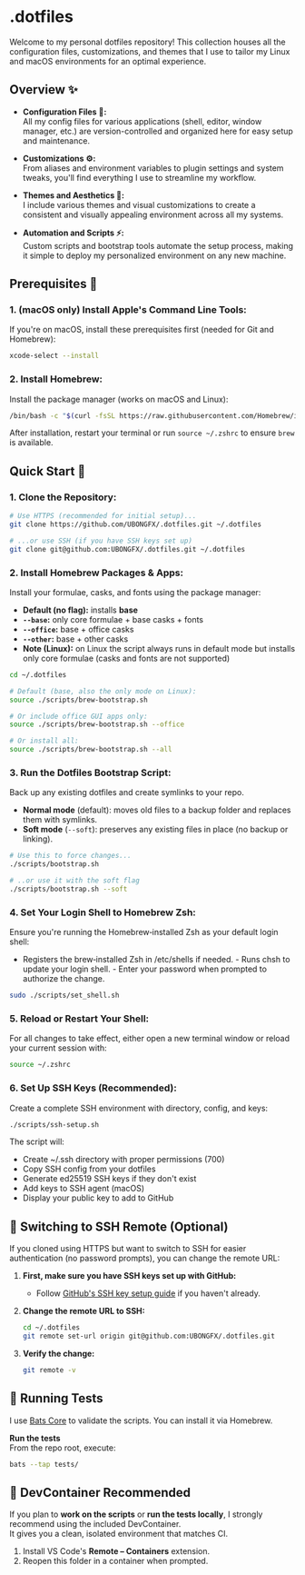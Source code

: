 # .dotfiles 

Welcome to my personal dotfiles repository! This collection houses all the configuration files, customizations, and themes that I use to tailor my Linux and macOS environments for an optimal experience. 

## Overview ✨

- **Configuration Files 📝:**  
  All my config files for various applications (shell, editor, window manager, etc.) are version-controlled and organized here for easy setup and maintenance.

- **Customizations ⚙️:**  
  From aliases and environment variables to plugin settings and system tweaks, you'll find everything I use to streamline my workflow.

- **Themes and Aesthetics 🎨:**  
  I include various themes and visual customizations to create a consistent and visually appealing environment across all my systems.

- **Automation and Scripts ⚡:**  
  Custom scripts and bootstrap tools automate the setup process, making it simple to deploy my personalized environment on any new machine.

## Prerequisites 🍺

### 1. **(macOS only) Install Apple's Command Line Tools:**  
If you're on macOS, install these prerequisites first (needed for Git and Homebrew):
```bash
xcode-select --install
``` 

### 2. **Install Homebrew:**
Install the package manager (works on macOS and Linux):
```bash
/bin/bash -c "$(curl -fsSL https://raw.githubusercontent.com/Homebrew/install/HEAD/install.sh)"
```

After installation, restart your terminal or run `source ~/.zshrc` to ensure `brew` is available.

## Quick Start 🚀

### 1. **Clone the Repository:**
   ```bash
   # Use HTTPS (recommended for initial setup)...
   git clone https://github.com/UBONGFX/.dotfiles.git ~/.dotfiles

   # ...or use SSH (if you have SSH keys set up)
   git clone git@github.com:UBONGFX/.dotfiles.git ~/.dotfiles
   ```

### 2. **Install Homebrew Packages & Apps:**
   Install your formulae, casks, and fonts using the package manager:  
   - **Default (no flag):** installs **base**
   - **`--base`:** only core formulae + base casks + fonts  
   - **`--office`:** base + office casks  
   - **`--other`:** base + other casks
   - **Note (Linux):** on Linux the script always runs in default mode but installs only core formulae (casks and fonts are not supported) 
   ```bash
   cd ~/.dotfiles

   # Default (base, also the only mode on Linux):
   source ./scripts/brew-bootstrap.sh

   # Or include office GUI apps only:
   source ./scripts/brew-bootstrap.sh --office

   # Or install all:
   source ./scripts/brew-bootstrap.sh --all
   ```

### 3. **Run the Dotfiles Bootstrap Script:**  
   Back up any existing dotfiles and create symlinks to your repo.  
   - **Normal mode** (default): moves old files to a backup folder and replaces them with symlinks.  
   - **Soft mode** (`--soft`): preserves any existing files in place (no backup or linking).  
   ```bash
   # Use this to force changes...
   ./scripts/bootstrap.sh

   # ..or use it with the soft flag
   ./scripts/bootstrap.sh --soft
   ```

### 4. **Set Your Login Shell to Homebrew Zsh:**
   Ensure you're running the Homebrew‑installed Zsh as your default login shell:  
   - 	Registers the brew‑installed Zsh in /etc/shells if needed.
	-	Runs chsh to update your login shell.
	-	Enter your password when prompted to authorize the change.
   ```bash
   sudo ./scripts/set_shell.sh
   ```

### 5. **Reload or Restart Your Shell:**
   For all changes to take effect, either open a new terminal window or reload your current session with:
   ```bash
   source ~/.zshrc
   ```

### 6. **Set Up SSH Keys (Recommended):**
   Create a complete SSH environment with directory, config, and keys:
   ```bash
   ./scripts/ssh-setup.sh
   ```
   
   The script will:
   - Create ~/.ssh directory with proper permissions (700)
   - Copy SSH config from your dotfiles 
   - Generate ed25519 SSH keys if they don't exist
   - Add keys to SSH agent (macOS)
   - Display your public key to add to GitHub

## 🔄 Switching to SSH Remote (Optional)

If you cloned using HTTPS but want to switch to SSH for easier authentication (no password prompts), you can change the remote URL:

1. **First, make sure you have SSH keys set up with GitHub:**
   - Follow [GitHub's SSH key setup guide](https://docs.github.com/en/authentication/connecting-to-github-with-ssh) if you haven't already.

2. **Change the remote URL to SSH:**
   ```bash
   cd ~/.dotfiles
   git remote set-url origin git@github.com:UBONGFX/.dotfiles.git
   ```

3. **Verify the change:**
   ```bash
   git remote -v
   ```

## 🧪 Running Tests

I use [Bats Core](https://github.com/bats-core/bats-core) to validate the scripts. You can install it via Homebrew.

**Run the tests**  
From the repo root, execute:  
```bash
bats --tap tests/ 
```

## 🐳 DevContainer Recommended
 
If you plan to **work on the scripts** or **run the tests locally**, I strongly recommend using the included DevContainer.  
It gives you a clean, isolated environment that matches CI.

1. Install VS Code's **Remote – Containers** extension.  
2. Reopen this folder in a container when prompted.  

